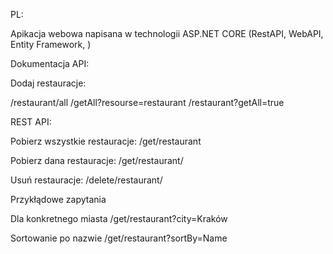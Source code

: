 PL:

Apikacja webowa napisana w technologii ASP.NET CORE (RestAPI, WebAPI, Entity Framework, )


Dokumentacja API:

Dodaj restauracje:

/restaurant/all
/getAll?resourse=restaurant
/restaurant?getAll=true

REST API:

Pobierz wszystkie restauracje:
/get/restaurant

Pobierz dana restauracje:
/get/restaurant/<klucz>

Usuń restauracje:
/delete/restaurant/<klucz>

Przykłądowe zapytania

Dla konkretnego miasta
/get/restaurant?city=Kraków

Sortowanie po nazwie
/get/restaurant?sortBy=Name